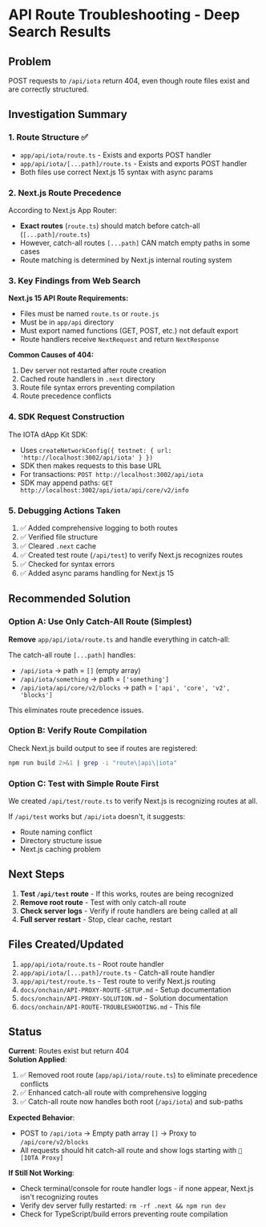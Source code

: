 # API Route Troubleshooting - Deep Search Results

## Problem
POST requests to `/api/iota` return 404, even though route files exist and are correctly structured.

## Investigation Summary

### 1. Route Structure ✅
- `app/api/iota/route.ts` - Exists and exports POST handler
- `app/api/iota/[...path]/route.ts` - Exists and exports POST handler
- Both files use correct Next.js 15 syntax with async params

### 2. Next.js Route Precedence
According to Next.js App Router:
- **Exact routes** (`route.ts`) should match before catch-all (`[...path]/route.ts`)
- However, catch-all routes `[...path]` CAN match empty paths in some cases
- Route matching is determined by Next.js internal routing system

### 3. Key Findings from Web Search

**Next.js 15 API Route Requirements:**
- Files must be named `route.ts` or `route.js`
- Must be in `app/api` directory
- Must export named functions (GET, POST, etc.) not default export
- Route handlers receive `NextRequest` and return `NextResponse`

**Common Causes of 404:**
1. Dev server not restarted after route creation
2. Cached route handlers in `.next` directory
3. Route file syntax errors preventing compilation
4. Route precedence conflicts

### 4. SDK Request Construction

The IOTA dApp Kit SDK:
- Uses `createNetworkConfig({ testnet: { url: 'http://localhost:3002/api/iota' } })`
- SDK then makes requests to this base URL
- For transactions: `POST http://localhost:3002/api/iota`
- SDK may append paths: `GET http://localhost:3002/api/iota/api/core/v2/info`

### 5. Debugging Actions Taken

1. ✅ Added comprehensive logging to both routes
2. ✅ Verified file structure
3. ✅ Cleared `.next` cache
4. ✅ Created test route (`/api/test`) to verify Next.js recognizes routes
5. ✅ Checked for syntax errors
6. ✅ Added async params handling for Next.js 15

## Recommended Solution

### Option A: Use Only Catch-All Route (Simplest)

**Remove** `app/api/iota/route.ts` and handle everything in catch-all:

The catch-all route `[...path]` handles:
- `/api/iota` → path = `[]` (empty array)
- `/api/iota/something` → path = `['something']`
- `/api/iota/api/core/v2/blocks` → path = `['api', 'core', 'v2', 'blocks']`

This eliminates route precedence issues.

### Option B: Verify Route Compilation

Check Next.js build output to see if routes are registered:
```bash
npm run build 2>&1 | grep -i "route\|api\|iota"
```

### Option C: Test with Simple Route First

We created `/api/test/route.ts` to verify Next.js is recognizing routes at all.

If `/api/test` works but `/api/iota` doesn't, it suggests:
- Route naming conflict
- Directory structure issue
- Next.js caching problem

## Next Steps

1. **Test `/api/test` route** - If this works, routes are being recognized
2. **Remove root route** - Test with only catch-all route
3. **Check server logs** - Verify if route handlers are being called at all
4. **Full server restart** - Stop, clear cache, restart

## Files Created/Updated

1. `app/api/iota/route.ts` - Root route handler
2. `app/api/iota/[...path]/route.ts` - Catch-all route handler  
3. `app/api/test/route.ts` - Test route to verify Next.js routing
4. `docs/onchain/API-PROXY-ROUTE-SETUP.md` - Setup documentation
5. `docs/onchain/API-PROXY-SOLUTION.md` - Solution documentation
6. `docs/onchain/API-ROUTE-TROUBLESHOOTING.md` - This file

## Status

**Current**: Routes exist but return 404  
**Solution Applied**: 
1. ✅ Removed root route (`app/api/iota/route.ts`) to eliminate precedence conflicts
2. ✅ Enhanced catch-all route with comprehensive logging
3. ✅ Catch-all route now handles both root (`/api/iota`) and sub-paths

**Expected Behavior**:
- POST to `/api/iota` → Empty path array `[]` → Proxy to `/api/core/v2/blocks`
- All requests should hit catch-all route and show logs starting with `🔵 [IOTA Proxy]`

**If Still Not Working**:
- Check terminal/console for route handler logs - if none appear, Next.js isn't recognizing routes
- Verify dev server fully restarted: `rm -rf .next && npm run dev`
- Check for TypeScript/build errors preventing route compilation

